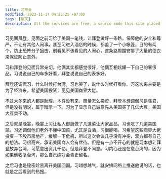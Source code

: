 ```yaml
---
title: 习拜会
modified: 2023-11-17 04:25:25 +07:00
tags: [聊天]
description: All the services are free, a source code this site placed on github repository and intergration with netlify service, another service that you can use is github page for hosting your own static site.
---
```


 习见面拜登，见面之前习给了美国一笔钱，让拜登做好一条路，保障他的安全和尊严，不让有其他人闹事。甚至习进入酒店的时候，都盖了一个小帐篷，目的有两个，防止恐怖分子狙击，别看见不该看见的人闹心，这条路周围安排了大量的便衣来保证防止意外。

习和拜登的见面异常亲切，他俩其实都感觉很好，他俩互相炫耀一下自己的奢侈品，习说说自己的车多好看，拜登说说自己的表多好。

拜登还调侃习，什么时候打台湾，习也笑了，说什么时候打看你。习这次来主要是为了经济来，希望美国投资，见见美国商界大佬。

不过大多来的人都是助理，本尊没有来，商量怎么投资，拜登本想调侃习是昏君，但是没有明说，属于暗示一下。习为了显示自己诚意先从美国买了几亿大豆，美国大豆卖不动。

之后就是晚宴，晚宴上习让私人御厨做了几道菜让大家品品，习也吃了几道美国菜。习还调侃他们老外不懂中国菜，尤其是白酒，习很能喝。习希望这些商界大佬投资一下股市房地产，缓解一下危机，所以这次会议几乎没有冲突，双方都有自己的想法。习很高兴，承诺美国商人会有优待。但是有一点不开心的就是习本想让拜登放弃台湾，习愿意出资几千亿。但是拜登不同意。习内心还是在意台湾的，因为如果他收复台湾，那么自己绝对会青史留名。

之后习也是秘密趁黑离开美国回国。习越想越气，就安排网络上推送他说的话，也就是之后看到的热搜。






